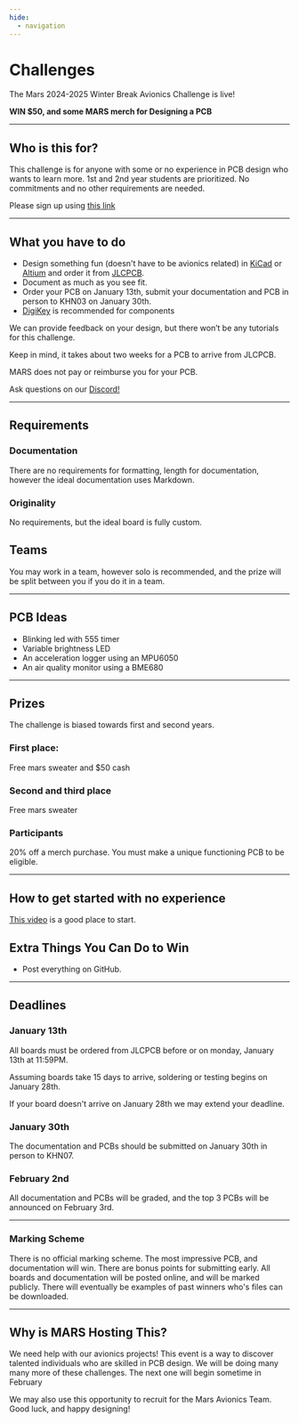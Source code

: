 ```yaml
---
hide:
  - navigation
---
```


# Challenges

The Mars 2024-2025 Winter Break Avionics Challenge is live!

**WIN $50, and some MARS merch for Designing a PCB**

---

## Who is this for?

This challenge is for anyone with some or no experience in PCB design who wants to learn more. 1st and 2nd year students are prioritized. No commitments and no other requirements are needed.

Please sign up using [this link](https://docs.google.com/forms/d/e/1FAIpQLSdvOUBgUmTJmOR8HCJTWi-2iwKz4vOlpNkXhPdT7K4GSJgenw/viewform?usp=sf_link)

---

## What you have to do

- Design something fun (doesn't have to be avionics related) in [KiCad](https://www.kicad.org/) or [Altium](https://www.altium.com/) and order it from [JLCPCB](https://jlcpcb.com/).
- Document as much as you see fit.
- Order your PCB on January 13th, submit your documentation and PCB in person to KHN03 on January 30th.
- [DigiKey](https://www.digikey.ca/) is recommended for components

We can provide feedback on your design, but there won’t be any tutorials for this challenge.  

Keep in mind, it takes about two weeks for a PCB to arrive from JLCPCB.

MARS does not pay or reimburse you for your PCB.

Ask questions on our [Discord!](https://discord.com/invite/BaQZkd2TKj)

---

## Requirements

### Documentation

There are no requirements for formatting, length for documentation, however the ideal documentation uses Markdown.

### Originality

No requirements, but the ideal board is fully custom.

## Teams

You may work in a team, however solo is recommended, and the prize will be split between you if you do it in a team.

---

## PCB Ideas

- Blinking led with 555 timer
- Variable brightness LED
- An acceleration logger using an MPU6050
- An air quality monitor using a BME680

---

## Prizes 

The challenge is biased towards first and second years.

### First place:

Free mars sweater and $50 cash

### Second and third place

Free mars sweater

### Participants

20% off a merch purchase. You must make a unique functioning PCB to be eligible.

---

## How to get started with no experience

[This video](https://www.youtube.com/watch?v=3E5REDAQk_A) is a good place to start.

## Extra Things You Can Do to Win

- Post everything on GitHub.

---

## Deadlines

### January 13th

All boards must be ordered from JLCPCB before or on monday, January 13th at 11:59PM.

Assuming boards take 15 days to arrive, soldering or testing begins on January 28th.

If your board doesn't arrive on January 28th we may extend your deadline.

### January 30th

The documentation and PCBs should be submitted on January 30th in person to KHN07.

### February 2nd

All documentation and PCBs will be graded, and the top 3 PCBs will be announced on February 3rd.

---

### Marking Scheme

There is no official marking scheme. The most impressive PCB, and documentation will win. There are bonus points for submitting early. All boards and documentation will be posted online, and will be marked publicly. There will eventually be examples of past winners who's files can be downloaded. 

---

## Why is MARS Hosting This?

We need help with our avionics projects! This event is a way to discover talented individuals who are skilled in PCB design. We will be doing many many more of these challenges. The next one will begin sometime in February

We may also use this opportunity to recruit for the Mars Avionics Team.  
Good luck, and happy designing!
